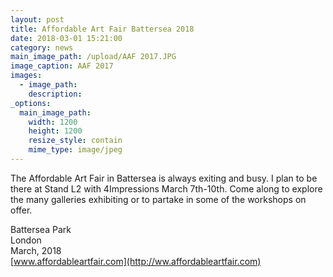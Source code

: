 ```yaml
---
layout: post
title: Affordable Art Fair Battersea 2018
date: 2018-03-01 15:21:00
category: news
main_image_path: /upload/AAF 2017.JPG
image_caption: AAF 2017
images:
  - image_path:
    description:
_options:
  main_image_path:
    width: 1200
    height: 1200
    resize_style: contain
    mime_type: image/jpeg
---
```


The Affordable Art Fair in Battersea is always exiting and busy. I plan to be there at Stand L2 with 4Impressions March 7th-10th. Come along to explore the many galleries exhibiting or to partake in some of the workshops on offer.

Battersea Park<br>London<br>March, 2018<br>[www.affordableartfair.com](http://ww.affordableartfair.com)